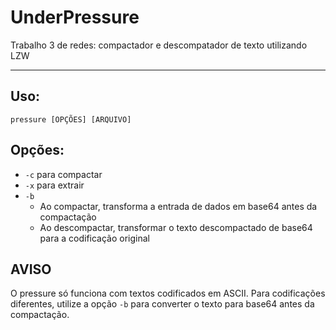 # UnderPressure
Trabalho 3 de redes: compactador e descompatador de texto utilizando LZW

---

## Uso:
`pressure [OPÇÕES] [ARQUIVO]`

## Opções:
* `-c` para compactar
* `-x` para extrair
* `-b`
    * Ao compactar, transforma a entrada de dados em base64 antes da compactação
    * Ao descompactar, transformar o texto descompactado de base64 para a codificação original

## AVISO
O pressure só funciona com textos codificados em ASCII. Para codificações diferentes,
utilize a opção `-b` para converter o texto para base64 antes da compactação.
